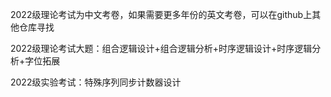 2022级理论考试为中文考卷，如果需要更多年份的英文考卷，可以在github上其他仓库寻找

2022级理论考试大题：组合逻辑设计+组合逻辑分析+时序逻辑设计+时序逻辑分析+字位拓展

2022级实验考试：特殊序列同步计数器设计
